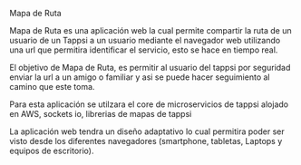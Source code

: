 Mapa de Ruta 

Mapa de Ruta es una aplicación web la cual permite compartir la ruta de un usuario de un Tappsi a un usuario mediante el navegador web utilizando una url que permitira identificar el servicio, esto se hace en tiempo real.

El objetivo de Mapa de Ruta, es permitir al usuario del tappsi por seguridad enviar la url a un amigo o familiar  y asi se puede hacer seguimiento al camino que este toma.

Para esta aplicación se utilzara el core de microservicios de tappsi alojado en AWS, sockets io, librerias de mapas de tappsi

La aplicación web tendra un diseño adaptativo lo cual permitira poder ser visto desde los diferentes navegadores (smartphone, tabletas, Laptops y equipos de escritorio).
